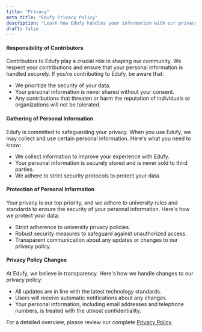 ```yaml
---
title: "Privacy"
meta_title: "Edufy Privacy Policy"
description: "Learn how Edufy handles your information with our privacy policy."
draft: false
---
```


#### Responsibility of Contributors

Contributors to Edufy play a crucial role in shaping our community. We respect your contributions and ensure that your personal information is handled securely. If you're contributing to Edufy, be aware that:

- We prioritize the security of your data.
- Your personal information is never shared without your consent.
- Any contributions that threaten or harm the reputation of individuals or organizations will not be tolerated.

#### Gathering of Personal Information

Edufy is committed to safeguarding your privacy. When you use Edufy, we may collect and use certain personal information. Here's what you need to know:

- We collect information to improve your experience with Edufy.
- Your personal information is securely stored and is never sold to third parties.
- We adhere to strict security protocols to protect your data.

#### Protection of Personal Information

Your privacy is our top priority, and we adhere to university rules and standards to ensure the security of your personal information. Here's how we protect your data:

- Strict adherence to university privacy policies.
- Robust security measures to safeguard against unauthorized access.
- Transparent communication about any updates or changes to our privacy policy.

#### Privacy Policy Changes

At Edufy, we believe in transparency. Here's how we handle changes to our privacy policy:

- All updates are in line with the latest technology standards.
- Users will receive automatic notifications about any changes.
- Your personal information, including email addresses and telephone numbers, is treated with the utmost confidentiality.

For a detailed overview, please review our complete [Privacy Policy](#link-to-your-privacy-policy).
